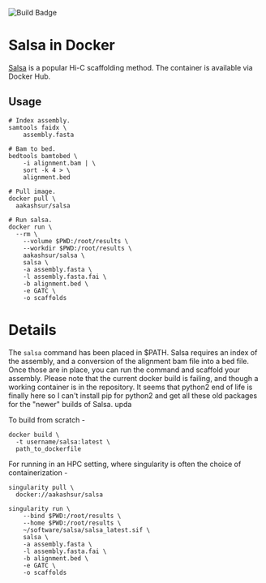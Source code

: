 ![Build Badge](https://github.com/aakashsur/docker-salsa/actions/workflows/continuous-integration.yml/badge.svg)

# Salsa in Docker

  [Salsa](https://github.com/marbl/SALSA) is a popular Hi-C scaffolding method. The container is available via Docker Hub.

## Usage

```
# Index assembly.
samtools faidx \
    assembly.fasta

# Bam to bed. 
bedtools bamtobed \
    -i alignment.bam | \
    sort -k 4 > \
    alignment.bed

# Pull image. 
docker pull \
  aakashsur/salsa

# Run salsa.
docker run \
  --rm \
	--volume $PWD:/root/results \
	--workdir $PWD:/root/results \
	aakashsur/salsa \
	salsa \
	-a assembly.fasta \
	-l assembly.fasta.fai \
	-b alignment.bed \
	-e GATC \
	-o scaffolds
```

# Details

  The `salsa` command has been placed in $PATH. Salsa requires an index of the assembly, and a conversion of the alignment bam file into a bed file. Once those are in place, you can run the command and scaffold your assembly. Please note that the current docker build is failing, and though a working container is in the repository. It seems that python2 end of life is finally here so I can't install pip for python2 and get all these old packages for the "newer" builds of Salsa. upda

  To build from scratch - 

```
docker build \
  -t username/salsa:latest \
  path_to_dockerfile
```

For running in an HPC setting, where singularity is often the choice of containerization - 

```
singularity pull \
  docker://aakashsur/salsa
  
singularity run \
	--bind $PWD:/root/results \
	--home $PWD:/root/results \
	~/software/salsa/salsa_latest.sif \
	salsa \
	-a assembly.fasta \
	-l assembly.fasta.fai \
	-b alignment.bed \
	-e GATC \
	-o scaffolds
```
